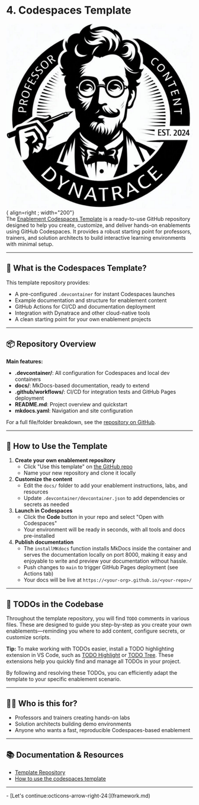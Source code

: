 
# 4. Codespaces Template


![professors](img/dt_professors.png){ align=right ; width="200"}  
The [Enablement Codespaces Template](https://github.com/dynatrace-wwse/enablement-codespaces-template) is a ready-to-use GitHub repository designed to help you create, customize, and deliver hands-on enablements using GitHub Codespaces. It provides a robust starting point for professors, trainers, and solution architects to build interactive learning environments with minimal setup.


---


## 🚀 What is the Codespaces Template?

This template repository provides:

- A pre-configured `.devcontainer` for instant Codespaces launches
- Example documentation and structure for enablement content
- GitHub Actions for CI/CD and documentation deployment
- Integration with Dynatrace and other cloud-native tools
- A clean starting point for your own enablement projects

---

## 📦 Repository Overview

**Main features:**

- **.devcontainer/**: All configuration for Codespaces and local dev containers
- **docs/**: MkDocs-based documentation, ready to extend
- **.github/workflows/**: CI/CD for integration tests and GitHub Pages deployment
- **README.md**: Project overview and quickstart
- **mkdocs.yaml**: Navigation and site configuration

For a full file/folder breakdown, see the [repository on GitHub](https://github.com/dynatrace-wwse/enablement-codespaces-template).

---

## 📝 How to Use the Template

1. **Create your own enablement repository**
	- Click "Use this template" on [the GitHub repo](https://github.com/dynatrace-wwse/enablement-codespaces-template)
	- Name your new repository and clone it locally
2. **Customize the content**
	- Edit the `docs/` folder to add your enablement instructions, labs, and resources
	- Update `.devcontainer/devcontainer.json` to add dependencies or secrets as needed
3. **Launch in Codespaces**
	- Click the **Code** button in your repo and select "Open with Codespaces"
	- Your environment will be ready in seconds, with all tools and docs pre-installed
4. **Publish documentation**
	- The `installMKdocs` function installs MkDocs inside the container and serves the documentation locally on port 8000, making it easy and enjoyable to write and preview your documentation without hassle.
    - Push changes to `main` to trigger GitHub Pages deployment (see Actions tab)
	- Your docs will be live at `https://<your-org>.github.io/<your-repo>/`

---
## 📝 TODOs in the Codebase

Throughout the template repository, you will find `TODO` comments in various files. These are designed to guide you step-by-step as you create your own enablements—reminding you where to add content, configure secrets, or customize scripts.

**Tip:**
To make working with TODOs easier, install a TODO highlighting extension in VS Code, such as [TODO Highlight](https://marketplace.visualstudio.com/items?itemName=wayou.vscode-todo-highlight) or [TODO Tree](https://marketplace.visualstudio.com/items?itemName=Gruntfuggly.todo-tree). These extensions help you quickly find and manage all TODOs in your project.

By following and resolving these TODOs, you can efficiently adapt the template to your specific enablement scenario.

---

## 🧑‍🏫 Who is this for?

- Professors and trainers creating hands-on labs
- Solution architects building demo environments
- Anyone who wants a fast, reproducible Codespaces-based enablement


---

## 📚 Documentation & Resources

- [Template Repository](https://github.com/dynatrace-wwse/enablement-codespaces-template)
- [How to use the codespaces template](https://dynatrace-wwse.github.io/enablement-codespaces-template/)


---

<div class="grid cards" markdown>
- [Let's continue:octicons-arrow-right-24:](framework.md)
</div>